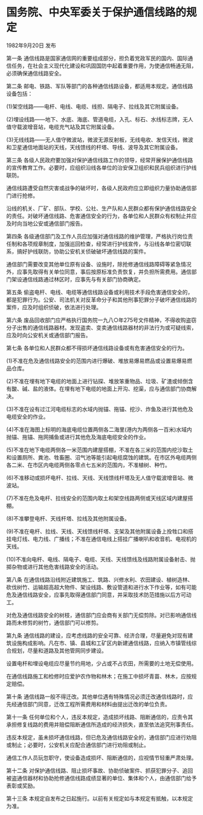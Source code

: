 # 国务院、中央军委关于保护通信线路的规定

1982年9月20日 发布

<!-- INFO END -->

第一条 通信线路是国家通信网的重要组成部分，担负着党政军民的国内、国际通信任务，在社会主义现代化建设和巩固国防中起着重要作用，为使通信畅通无阻，必须确保通信线路安全。

第二条 邮电、铁路、军队等部门的各种通信线路设备，都适用本规定。通信线路设备包括：

(1)架空线路——电杆、电线、电缆、线担、隔电子、拉线及其它附属设备。

(2)埋设线路——地下、水底、海底、管道电缆，入孔、标石、水线标志牌，无人值守载波增音站，电缆充气站及其它附属设备。

(3)无线线路——无人值守微波站，微波无源反射板，无线电收、发信天线，微波和卫星通信地面站的天线，天线馈线的杆塔、导线、波导及其它附属设备。

第三条 各级人民政府要加强对保护通信线路工作的领导，经常开展保护通信线路的宣传教育工作。必要时，应组织沿线各单位的治安保卫组织和民兵组织进行护线联防。

通信线路遭受自然灾害或战争的破坏时，各级人民政府应立即组织力量协助通信部门进行抢修。

沿线的机关、厂矿、部队、学校、公社、生产队和人民群众都有保护通信线路安全的责任。对破坏通信线路、危害通信安全的行为，各单位和人民群众有权制止并应及时向当地公安或通信部门报告。

第四条 各级通信部门及工作人员应加强对通信线路的维护管理，严格执行岗位责任制和各项规章制度，加强巡回检查，经常进行护线宣传，与沿线各单位密切联系，搞好护线联防，协助公安机关侦破破坏通信线路的案件。

通信部门需要改变其他单位原有设备、设施时，除抢修通信线路障碍等紧急情况外，应事先取得有关单位同意，事后按原标准负责恢复，并负担所需费用。通信部门架设通信线路通过林区时，应事先与有关部门协商确定。

第五条 偷盗电杆、电线、电缆等通信线路设备或利用技术手段危害通信安全的，都是犯罪行为。公安、司法机关对反革命分子和其他刑事犯罪分子破坏通信线路的案件，应及时组织侦破，依法进行处理。

第六条 废品回收部门应严格执行国务院一九八○年275号文件精神，不得收购盗窃分子出售的通信线路器材。发现盗卖、变卖通信线路器材的非法行为或可疑线索，应及时向公安机关或通信部门报告。

第七条 各单位和人民群众都不得损坏通信线路设备或有危害通信安全的行为。

(1)不准在危及通信线路安全的范围内进行爆破、堆放易爆易燃品或设置易爆易燃品仓库。

(2)不准在埋有地下电缆的地面上进行钻探、堆放笨重物品、垃圾、矿渣或倾倒含有酸、碱、盐的液体。在埋有地下电缆的地面上开沟、挖渠，应与通信部门协商解决。

(3)不准在设有过江河电缆标志的水域内抛锚、拖锚、挖沙、炸鱼及进行其他危及电缆安全的作业。

(4)不准在海图上标明的海底电缆位置两侧各二海里(港内为两侧各一百米)水域内抛锚、拖锚、拖网捕鱼或进行其他危及海底电缆安全的作业。

(5)不准在地下电缆两侧各一米范围内建屋搭棚，不准在各三米的范围内挖沙取土和设置厕所、粪池、牲畜圈、沼气池等能引起电缆腐蚀的建筑。在市区外电缆两侧各二米、在市区内电缆两侧各零点七五米的范围内，不准植树、种竹。

(6)不准移动或损坏电杆、拉线、天线、天线馈线杆塔及无人值守载波增音站、微波站。

(7)不准在危及电杆、拉线安全的范围内取土和架空线路两侧或天线区域内建屋搭棚。

(8)不准攀登电杆、天线杆塔、拉线及其他附属设备。

(9)不准在电杆、拉线、天线、天线馈线杆塔、支架及其他附属设备上拴牲口和搭挂电灯线、电力线、广播线；不准在通信电线上搭挂广播喇叭和收音机、电视机的天线。

(10)不准向电杆、电线、隔电子、电缆、天线、天线馈线及线路附属设备射击、抛掷杂物或进行其他危害线路安全的活动。

第八条 在通信线路沿线附近建筑施工、筑路、兴修水利、农田建设、植树造林、砍伐树竹、运输超高超大物件、架设线路、敷设管道和进行水下作业等，如有可能危及通信线路安全，应事先取得通信部门同意，并采取技术防范措施以后方可动工。

对危及通信线路安全的树枝，通信部门应会商有关部门无偿剪除。对已影响通信线路而未修剪的树竹，通信部门可以修剪。

第九条 通信线路的建设，应考虑线路的安全可靠、经济合理，尽量避免对现有建筑设施构成影响。凡在市、镇、县城和工矿区内新建通信线路，应纳入市镇管线综合规划，尽量和道路及其他管网同步建设。

设置电杆和埋设电缆应尽量节约用地，少占或不占农田，所需要的土地无偿使用。

在通信线路施工和检修时应爱护农作物和林木；在施工中损坏青苗、林木，应按规定赔偿。

第十条 通信线路一般不得迁改。其他单位遇有特殊情况必须迁改通信线路时，应先经通信部门同意，迁改工程所需费用和材料由提出迁改的单位负责。

第十一条 任何单位和个人，违反本规定，造成损坏线路、阻断通信的，应责令其承担修复线路的费用并赔偿阻断通信所造成的经济损失，直至依法追究刑事责任。

违反本规定，虽未损坏通信线路，但已危及通信线路安全的，通信部门应进行劝阻或制止；必要时，公安机关应配合通信部门进行劝阻或制止。

通信工作人员玩忽职守，使设备造成损坏、阻断通信的，应视情节轻重严肃处理。

第十二条 对保护通信线路、阻止损坏事故、协助侦破案件、抓获犯罪分子、追回被盗通信器材和协助抢修通信线路成绩显著的单位、集体和个人，由通信部门给予表彰或奖励。

第十三条 本规定自发布之日起施行。以前有关规定如与本规定有抵触，以本规定为准。

